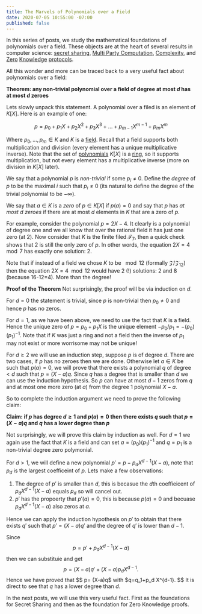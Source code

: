 ```yaml
---
title: The Marvels of Polynomials over a Field
date: 2020-07-05 10:55:00 -07:00
published: false
---
```


In this series of posts, we study the mathematical foundations of polynomials over a field. These objects are at the heart of several results in computer science: [secret sharing](https://cs.jhu.edu/~sdoshi/crypto/papers/shamirturing.pdf),
[Multi Party Computation](https://eprint.iacr.org/2011/136.pdf), [Complexity](https://lance.fortnow.com/papers/files/ip.pdf), and [Zero](https://www.iacr.org/archive/asiacrypt2010/6477178/6477178.pdf) [Knowledge](https://cyber.biu.ac.il/event/the-9th-biu-winter-school-on-cryptography/) [protocols](https://eprint.iacr.org/2019/953.pdf).

All this wonder and more can be traced back to a very useful fact about polynomials over a field:

**Theorem: any non-trivial polynomial over a field of degree at most $d$ has at most $d$ zeroes**

Lets slowly unpack this statement. A polynomial over a filed is an element of $K[X]$. Here is an example of one:

$$
p=p_0+p_1 X + p_2 X^2 + p_3 X^3 +...+ p_{m-1} X^{m-1} + p_m X^m
$$

Where $p_0,...,p_m \in K$ and $K$ is a [field](https://en.wikipedia.org/wiki/Field_(mathematics)). Recall that a field supports both multiplication and division (every element has a unique multiplicative inverse). Note that the set of [polynomials](https://en.wikipedia.org/wiki/Polynomial_ring) $K[X]$ is a [ring](https://en.wikipedia.org/wiki/Ring_(mathematics)), so it supports multiplication, but not every element has a multiplicative inverse (more on division in $K[X]$ later).

We say that a polynomial $p$ is *non-trivial* if some $p_i \neq 0$. Define the *degree* of $p$ to be the maximal $i$ such that $p_i \neq 0$ (its natural to define the degree of the trivial polynomial to be $- \infty$).

We say that $a \in K$ is a *zero* of $p \in K[X]$ if $p(a)=0$ and say that $p$ has *at most $d$ zeroes* if there are at most $d$ elements in $K$ that are a zero of $p$.

For example, consider the polynomial $p=2X-4$. It clearly is a polynomial of degree one and we all know that over the rational field it has just one zero (at $2$).  Now consider that $K$ is the finite filed $\mathcal{F}_7$, then a quick check shows that $2$ is still the only zero of $p$. In other words, the equation $2X=4 \mod 7$ has exactly one solution: $2$.


Note that if instead of a field we chose $K$ to be $\mod 12$ (formally $\mathcal{Z}/\mathcal{Z}_{12}$) then the equation $2X=4 \mod 12$ would have 2 (!) solutions: $2$ and $8$ (because 16-12=4). More than the degree!

**Proof of the Theorem**
Not surprisingly, the proof will be via induction on $d$. 

For $d=0$ the statement is trivial, since $p$ is non-trivial then $p_0 \neq 0$ and hence $p$ has no zeros.

For $d=1$, as we have been above, we need to use the fact that $K$ is a field. Hence the unique zero of $p=p_0+p_1 X$ is the unique element $-p_0/p_1 = -(p_0) (p_1)^{-1}$. Note that if $K$ was just a ring and not a field then the inverse of $p_1$ may not exist or more worrisome may not be unique!

For $d\geq 2$ we will use an induction step, suppose $p$ is of degree $d$. There are two cases, if $p$ has no zeroes then we are done. Otherwise let $a \in K$ be such that $p(a)=0$, we will prove that there exists a polynomial $q$ of degree $<d$ such that $p=(X-a) q$. Since $q$ has a degree that is smaller than $d$ we can use the induction hypothesis. So $p$ can have at most $d-1$ zeros from $q$ and at most one more zero (at $a$) from the degree 1 polynomial $X-a$.

So to complete the induction argument we need to prove the following claim:

**Claim: if $p$ has degree $d\ge 1$ and $p(a)=0$ then there exists $q$ such that $p=(X-a)q$ and $q$ has a lower degree than $p$**

Not surprisingly, we will prove this claim by induction as well. For $d=1$ we again use the fact that $K$ is a field and can set $a= (p_0) (p_1)^{-1}$ and $q=p_1$ is a non-trivial degree zero polymonial.

For $d>1$, we will define a new polynomial $p' = p - p_d X^{d-1} (X-a)$, note that $p_d$ is the largest coefficeint of $p$. Lets make a few observations:
1. The degree of $p'$ is smaller than $d$, this is becasue the $d$th coeffieicent of $p_d X^{d-1} (X-a)$ equals $p_d$ so will cancel out.
2. $p'$ has the propoerty that $p'(a)=0$, this is because $p(a)=0$ and becuase $p_d X^{d-1} (X-a)$ also zeros at $a$.

Hence we can apply the induction hypothesis on $p'$ to obtain that there exists $q'$ such that $p'=(X-a)q'$ and the degree of $q'$ is lower than $d-1$.

Since 
$$
p=p'+ p_d X^{d-1} (X-a)
$$
then we can substituie and get 
$$
p= (X-a)q' + (X-a) p_d X^{d-1}.
$$
Hence we have proved that 
$$
p= (X-a)q$ with $q=q_1+p_d X^{d-1}.
$$
It is direct to see that $q$ has a lower degree than $d$.

In the next posts, we will use this very useful fact. First as the foundations for Secret Sharing and then as the foundation for Zero Knowledge proofs.






